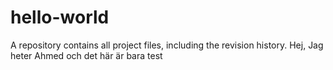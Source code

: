 # hello-world
A repository contains all project files, including the revision history. 
Hej,
Jag heter Ahmed och det här är bara test
